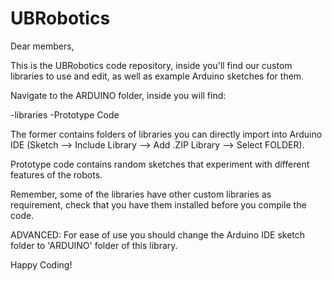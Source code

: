 # UBRobotics

Dear members,

This is the UBRobotics code repository, inside you'll find our custom libraries to use and edit, as well as example Arduino sketches for them.

Navigate to the ARDUINO folder, inside you will find:

-libraries
-Prototype Code

The former contains folders of libraries you can directly import into Arduino IDE (Sketch --> Include Library --> Add .ZIP Library --> Select FOLDER).

Prototype code contains random sketches that experiment with different features of the robots.

Remember, some of the libraries have other custom libraries as requirement, check that you have them installed before you compile the code.

ADVANCED: For ease of use you should change the Arduino IDE sketch folder to 'ARDUINO' folder of this library.

Happy Coding!
